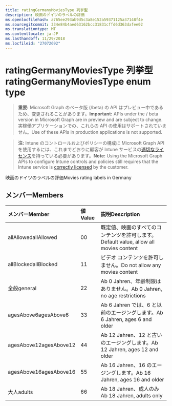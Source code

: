 ```yaml
---
title: ratingGermanyMoviesType 列挙型
description: 映画のドイツのラベルの評価
ms.openlocfilehash: a765ee293ab9d5c3a8e152a59371125a37148f4e
ms.sourcegitcommit: 334e84b4aed63162bcc31831cffd6d363dafee02
ms.translationtype: MT
ms.contentlocale: ja-JP
ms.lasthandoff: 11/29/2018
ms.locfileid: "27072692"
---
```

# <a name="ratinggermanymoviestype-enum-type"></a><span data-ttu-id="423e2-103">ratingGermanyMoviesType 列挙型</span><span class="sxs-lookup"><span data-stu-id="423e2-103">ratingGermanyMoviesType enum type</span></span>

> <span data-ttu-id="423e2-104">**重要:** Microsoft Graph のベータ版 (/beta) の API はプレビュー中であるため、変更されることがあります。</span><span class="sxs-lookup"><span data-stu-id="423e2-104">**Important:** APIs under the / beta version in Microsoft Graph are in preview and are subject to change.</span></span> <span data-ttu-id="423e2-105">実稼働アプリケーションでの、これらの API の使用はサポートされていません。</span><span class="sxs-lookup"><span data-stu-id="423e2-105">Use of these APIs in production applications is not supported.</span></span>

> <span data-ttu-id="423e2-106">**注:** Intune のコントロールおよびポリシーの構成に Microsoft Graph API を使用するには、これまでどおりに顧客が Intune サービスの[適切なライセンス](https://go.microsoft.com/fwlink/?linkid=839381)を持っている必要があります。</span><span class="sxs-lookup"><span data-stu-id="423e2-106">**Note:** Using the Microsoft Graph APIs to configure Intune controls and policies still requires that the Intune service is [correctly licensed](https://go.microsoft.com/fwlink/?linkid=839381) by the customer.</span></span>

<span data-ttu-id="423e2-107">映画のドイツのラベルの評価</span><span class="sxs-lookup"><span data-stu-id="423e2-107">Movies rating labels in Germany</span></span>
## <a name="members"></a><span data-ttu-id="423e2-108">メンバー</span><span class="sxs-lookup"><span data-stu-id="423e2-108">Members</span></span>
|<span data-ttu-id="423e2-109">メンバー</span><span class="sxs-lookup"><span data-stu-id="423e2-109">Member</span></span>|<span data-ttu-id="423e2-110">値</span><span class="sxs-lookup"><span data-stu-id="423e2-110">Value</span></span>|<span data-ttu-id="423e2-111">説明</span><span class="sxs-lookup"><span data-stu-id="423e2-111">Description</span></span>|
|:---|:---|:---|
|<span data-ttu-id="423e2-112">allAllowed</span><span class="sxs-lookup"><span data-stu-id="423e2-112">allAllowed</span></span>|<span data-ttu-id="423e2-113">0</span><span class="sxs-lookup"><span data-stu-id="423e2-113">0</span></span>|<span data-ttu-id="423e2-114">既定値、映画のすべてのコンテンツを許可します。</span><span class="sxs-lookup"><span data-stu-id="423e2-114">Default value, allow all movies content</span></span>|
|<span data-ttu-id="423e2-115">allBlocked</span><span class="sxs-lookup"><span data-stu-id="423e2-115">allBlocked</span></span>|<span data-ttu-id="423e2-116">1</span><span class="sxs-lookup"><span data-stu-id="423e2-116">1</span></span>|<span data-ttu-id="423e2-117">ビデオ コンテンツを許可しません。</span><span class="sxs-lookup"><span data-stu-id="423e2-117">Do not allow any movies content</span></span>|
|<span data-ttu-id="423e2-118">全般</span><span class="sxs-lookup"><span data-stu-id="423e2-118">general</span></span>|<span data-ttu-id="423e2-119">2</span><span class="sxs-lookup"><span data-stu-id="423e2-119">2</span></span>|<span data-ttu-id="423e2-120">Ab 0 Jahren、年齢制限はありません。</span><span class="sxs-lookup"><span data-stu-id="423e2-120">Ab 0 Jahren, no age restrictions</span></span>|
|<span data-ttu-id="423e2-121">agesAbove6</span><span class="sxs-lookup"><span data-stu-id="423e2-121">agesAbove6</span></span>|<span data-ttu-id="423e2-122">3</span><span class="sxs-lookup"><span data-stu-id="423e2-122">3</span></span>|<span data-ttu-id="423e2-123">Ab 6 Jahren では、6 と以前のエージングします。</span><span class="sxs-lookup"><span data-stu-id="423e2-123">Ab 6 Jahren, ages 6 and older</span></span>|
|<span data-ttu-id="423e2-124">agesAbove12</span><span class="sxs-lookup"><span data-stu-id="423e2-124">agesAbove12</span></span>|<span data-ttu-id="423e2-125">4</span><span class="sxs-lookup"><span data-stu-id="423e2-125">4</span></span>|<span data-ttu-id="423e2-126">Ab 12 Jahren、12 と古いのエージングします。</span><span class="sxs-lookup"><span data-stu-id="423e2-126">Ab 12 Jahren, ages 12 and older</span></span>|
|<span data-ttu-id="423e2-127">agesAbove16</span><span class="sxs-lookup"><span data-stu-id="423e2-127">agesAbove16</span></span>|<span data-ttu-id="423e2-128">5</span><span class="sxs-lookup"><span data-stu-id="423e2-128">5</span></span>|<span data-ttu-id="423e2-129">Ab 16 Jahren、16 のエージングします。</span><span class="sxs-lookup"><span data-stu-id="423e2-129">Ab 16 Jahren, ages 16 and older</span></span>|
|<span data-ttu-id="423e2-130">大人</span><span class="sxs-lookup"><span data-stu-id="423e2-130">adults</span></span>|<span data-ttu-id="423e2-131">6</span><span class="sxs-lookup"><span data-stu-id="423e2-131">6</span></span>|<span data-ttu-id="423e2-132">Ab 18 Jahren、成人のみ</span><span class="sxs-lookup"><span data-stu-id="423e2-132">Ab 18 Jahren, adults only</span></span>|





